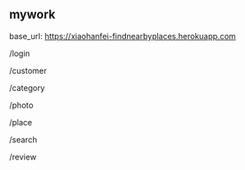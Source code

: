 ## mywork

base_url: https://xiaohanfei-findnearbyplaces.herokuapp.com

/login

/customer

/category

/photo

/place

/search

/review